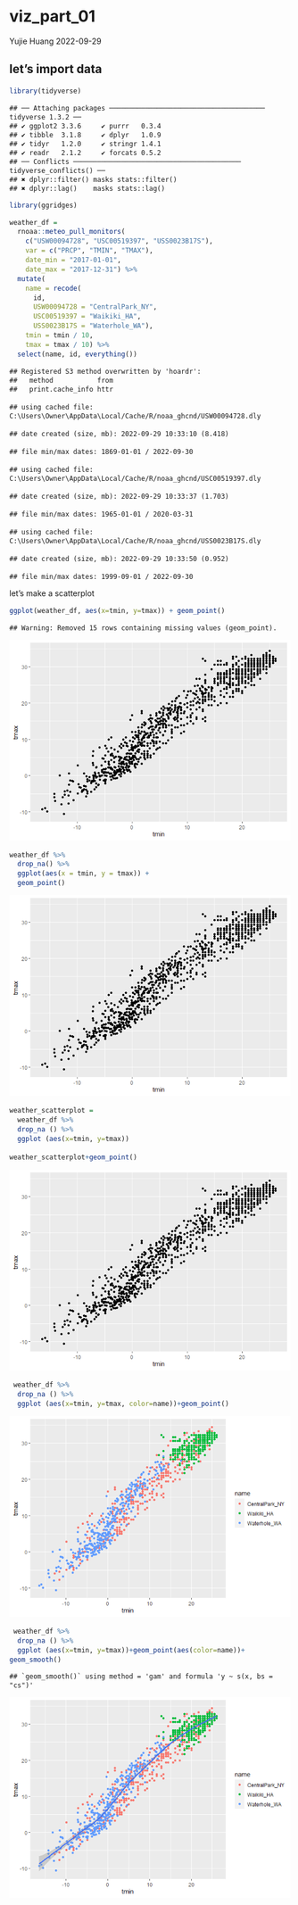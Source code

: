 viz_part_01
================
Yujie Huang
2022-09-29

## let’s import data

``` r
library(tidyverse)
```

    ## ── Attaching packages ─────────────────────────────────────── tidyverse 1.3.2 ──
    ## ✔ ggplot2 3.3.6     ✔ purrr   0.3.4
    ## ✔ tibble  3.1.8     ✔ dplyr   1.0.9
    ## ✔ tidyr   1.2.0     ✔ stringr 1.4.1
    ## ✔ readr   2.1.2     ✔ forcats 0.5.2
    ## ── Conflicts ────────────────────────────────────────── tidyverse_conflicts() ──
    ## ✖ dplyr::filter() masks stats::filter()
    ## ✖ dplyr::lag()    masks stats::lag()

``` r
library(ggridges)
```

``` r
weather_df = 
  rnoaa::meteo_pull_monitors(
    c("USW00094728", "USC00519397", "USS0023B17S"),
    var = c("PRCP", "TMIN", "TMAX"), 
    date_min = "2017-01-01",
    date_max = "2017-12-31") %>%
  mutate(
    name = recode(
      id, 
      USW00094728 = "CentralPark_NY", 
      USC00519397 = "Waikiki_HA",
      USS0023B17S = "Waterhole_WA"),
    tmin = tmin / 10,
    tmax = tmax / 10) %>%
  select(name, id, everything())
```

    ## Registered S3 method overwritten by 'hoardr':
    ##   method           from
    ##   print.cache_info httr

    ## using cached file: C:\Users\Owner\AppData\Local/Cache/R/noaa_ghcnd/USW00094728.dly

    ## date created (size, mb): 2022-09-29 10:33:10 (8.418)

    ## file min/max dates: 1869-01-01 / 2022-09-30

    ## using cached file: C:\Users\Owner\AppData\Local/Cache/R/noaa_ghcnd/USC00519397.dly

    ## date created (size, mb): 2022-09-29 10:33:37 (1.703)

    ## file min/max dates: 1965-01-01 / 2020-03-31

    ## using cached file: C:\Users\Owner\AppData\Local/Cache/R/noaa_ghcnd/USS0023B17S.dly

    ## date created (size, mb): 2022-09-29 10:33:50 (0.952)

    ## file min/max dates: 1999-09-01 / 2022-09-30

let’s make a scatterplot

``` r
ggplot(weather_df, aes(x=tmin, y=tmax)) + geom_point()
```

    ## Warning: Removed 15 rows containing missing values (geom_point).

![](viz_part_01_files/figure-gfm/unnamed-chunk-3-1.png)<!-- -->

``` r
weather_df %>%
  drop_na() %>% 
  ggplot(aes(x = tmin, y = tmax)) + 
  geom_point()
```

![](viz_part_01_files/figure-gfm/unnamed-chunk-4-1.png)<!-- -->

``` r
weather_scatterplot = 
  weather_df %>% 
  drop_na () %>% 
  ggplot (aes(x=tmin, y=tmax))

weather_scatterplot+geom_point()
```

![](viz_part_01_files/figure-gfm/unnamed-chunk-5-1.png)<!-- -->

``` r
 weather_df %>% 
  drop_na () %>% 
  ggplot (aes(x=tmin, y=tmax, color=name))+geom_point()
```

![](viz_part_01_files/figure-gfm/unnamed-chunk-6-1.png)<!-- -->

``` r
 weather_df %>% 
  drop_na () %>% 
  ggplot (aes(x=tmin, y=tmax))+geom_point(aes(color=name))+
geom_smooth()
```

    ## `geom_smooth()` using method = 'gam' and formula 'y ~ s(x, bs = "cs")'

![](viz_part_01_files/figure-gfm/unnamed-chunk-7-1.png)<!-- -->
